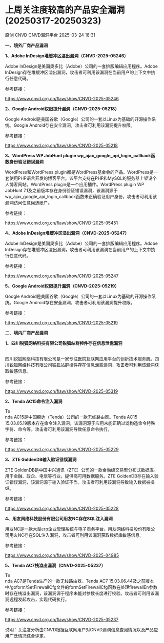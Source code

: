 #  上周关注度较高的产品安全漏洞(20250317-20250323)   
原创 CNVD  CNVD漏洞平台   2025-03-24 18:31  
  
**一、境外厂商产品漏洞**  
  
**1、Adobe InDesign堆缓冲区溢出漏洞（CNVD-2025-05246）**  
  
Adobe InDesign是美国奥多比（Adobe）公司的一套排版编辑应用程序。Adobe InDesign存在堆缓冲区溢出漏洞，攻击者可利用该漏洞在当前用户的上下文中执行任意代码。  
  
参考链接：  
  
https://www.cnvd.org.cn/flaw/show/CNVD-2025-05246  
  
**2、Google Android权限提升漏洞（CNVD-2025-05218）**  
  
Google Android是美国谷歌（Google）公司的一套以Linux为基础的开源操作系统。Google Android存在安全漏洞，攻击者可利用该漏洞提升权限。  
  
参考链接：  
  
https://www.cnvd.org.cn/flaw/show/CNVD-2025-05218  
  
**3、WordPress WP JobHunt plugin wp_ajax_google_api_login_callback函数身份验证错误漏洞**  
  
WordPress和WordPress plugin都是WordPress基金会的产品。WordPress是一套使用PHP语言开发的博客平台。该平台支持在PHP和MySQL的服务器上架设个人博客网站。WordPress plugin是一个应用插件。WordPress plugin WP JobHunt 7.1及之前版本存在身份验证错误漏洞，该漏洞源于wp_ajax_google_api_login_callback函数未正确验证用户身份，攻击者可利用该漏洞访问任意候选账户。  
  
参考链接：  
  
https://www.cnvd.org.cn/flaw/show/CNVD-2025-05451  
  
**4、Adobe InDesign堆缓冲区溢出漏洞（CNVD-2025-05247）**  
  
Adobe InDesign是美国奥多比（Adobe）公司的一套排版编辑应用程序。Adobe InDesign存在堆缓冲区溢出漏洞，攻击者可利用该漏洞在当前用户的上下文中执行任意代码。  
  
参考链接：  
  
https://www.cnvd.org.cn/flaw/show/CNVD-2025-05247  
  
**5、Google Android权限提升漏洞（CNVD-2025-05219）**  
  
Google Android是美国谷歌（Google）公司的一套以Linux为基础的开源操作系统。Google Android存在安全漏洞，攻击者可利用该漏洞提升权限。  
  
参考链接：  
  
https://www.cnvd.org.cn/flaw/show/CNVD-2025-05219  
  
二、**境内厂商产品漏洞**  
  
**1、四川锐狐网络科技有限公司锐狐站群控件存在信息泄露漏洞**  
  
‌  
四川锐狐网络科技有限公司是一家专注医院互联网应用平台的创新技术服务商。四川锐狐网络科技有限公司锐狐站群控件存在信息泄露漏洞，攻击者可利用该漏洞获取敏感信息。  
  
参考链接：  
  
https://www.cnvd.org.cn/flaw/show/CNVD-2025-05319  
  
**2、Tenda AC15命令注入漏洞**  
  
Te  
nda AC15是中国腾达（Tenda）公司的一款无线路由器。Tenda AC15 15.03.05.19版本存在命令注入漏洞，该漏洞源于应用未能正确过滤构造命令特殊字符、命令等。攻击者可利用该漏洞导致任意命令执行。  
  
参考链接：  
  
https://www.cnvd.org.cn/flaw/show/CNVD-2025-05229  
  
**3、ZTE GoldenDB输入验证错误漏洞**  
  
ZTE GoldenDB是中国中兴通讯（ZTE）公司的一款金融级交易型分布式数据库。用于金融、政企、电信等行业，提供高可用数据服务。ZTE GoldenDB存在输入验证错误漏洞，该漏洞源于输入验证不当，攻击者可利用该漏洞导致输入数据被操纵。  
  
参考链接：  
  
https://www.cnvd.org.cn/flaw/show/CNVD-2025-05228  
  
**4、用友网络科技股份有限公司用友NC存在SQL注入漏洞**  
  
用友NC是一款大型erp企业管理系统与电子商务平台。用友网络科技股份有限公司用友NC存在SQL注入漏洞，攻击者可利用该漏洞获取数据库敏感信息。  
  
参考链接：  
  
https://www.cnvd.org.cn/flaw/show/CNVD-2025-04985  
  
**5、Tenda AC7栈溢出漏洞（CNVD-2025-05237）**  
  
Te  
nda AC7是Tenda生产的一款无线路由器。Tenda AC7 15.03.06.44及之前版本中/goform/SetFirewallCfg文件的formSetFirewallCfg函数在处理firewallEn参数时存在栈溢出漏洞，该漏洞源于程序未能对参数长度进行校验。攻击者可利用该漏洞远程发起攻击，实现代码执行。  
  
参考链接：  
  
https://www.cnvd.org.cn/flaw/show/CNVD-2025-05237  
  
  
说明：关注度分析由CNVD根据互联网用户对CNVD漏洞信息查阅情况以及产品应用广泛情况综合评定。  
  
  
